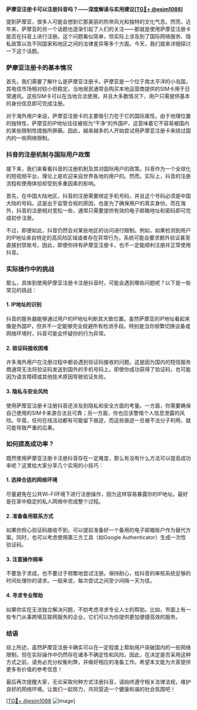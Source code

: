 **萨摩亚注册卡可以注册抖音吗？——深度解读与实用建议[[TG💪+ @esim1088](https://t.me/s/esim1088)]**

提到萨摩亚，很多人可能会想到它那美丽的热带风光和独特的文化气息。然而，近年来，萨摩亚的另一个话题也逐渐引起了人们的关注——那就是使用萨摩亚注册卡能否在抖音上进行注册。这个问题看似简单，但实际上涉及到了国际网络服务、隐私政策以及不同国家和地区之间的法律差异等多个方面。今天，我们就来详细探讨一下这个话题。

### 萨摩亚注册卡的基本情况

首先，我们需要了解什么是萨摩亚注册卡。萨摩亚是一个位于南太平洋的小岛国，其电信市场相对较小但稳定。当地居民通常会购买本地运营商提供的SIM卡用于日常通讯。这些SIM卡可以在当地合法使用，并且大多数情况下，用户只需提供基本的身份信息即可完成注册。

对于海外用户来说，萨摩亚注册卡的主要吸引力在于它的国际属性。由于地理位置的独特性，萨摩亚的IP地址往往被视为“干净”的外国IP，这意味着它不容易被国内的某些限制性措施所屏蔽。因此，越来越多的人开始尝试用萨摩亚注册卡来绕过国内的一些网络限制。

### 抖音的注册机制与国际用户政策

接下来，我们来看看抖音的注册机制及其对国际用户的政策。抖音作为一个全球化的短视频平台，理论上是欢迎来自世界各地的用户的。然而，实际上，抖音的注册流程和使用体验却受到多重因素的影响。

首先，在中国大陆地区，抖音的注册需要绑定手机号码，并且这个号码必须是中国大陆的号码。这是出于监管合规的原因，也是为了确保用户的真实身份。而在海外，抖音的注册相对宽松一些，通常只需要提供有效的电子邮箱地址和密码即可完成初步注册。

不过，即便如此，抖音仍然会对某些地区的访问进行限制。例如，如果检测到用户的IP地址来自特定的高风险区域或者存在异常行为，系统可能会要求额外验证甚至直接封禁账号。因此，即使你持有萨摩亚注册卡，也不一定能顺利注册并正常使用抖音。

### 实际操作中的挑战

那么，具体到使用萨摩亚注册卡注册抖音时，可能会遇到哪些问题呢？以下是一些常见的挑战：

#### 1. IP地址的识别
抖音的服务器能够通过用户的IP地址判断其大致位置。虽然萨摩亚的IP地址看起来像是外国IP，但并不一定能够完全规避所有检测手段。特别是当你频繁切换设备或网络环境时，抖音可能会怀疑你的行为异常。

#### 2. 验证码接收困难
许多海外用户在注册过程中都会遇到验证码接收的问题。这是因为国内的短信服务商通常无法将验证码发送到国外的手机号码上。即使你成功获得了验证码，也可能因为语言障碍或其他技术原因导致验证失败。

#### 3. 隐私与安全风险
使用萨摩亚注册卡注册抖音还涉及到隐私和安全方面的考量。一方面，你需要确保自己使用的SIM卡来源合法且可靠；另一方面，你也应该警惕个人信息泄露的风险。毕竟，任何在线活动都有可能留下痕迹，而这些痕迹一旦被不法分子利用，就可能导致严重的后果。

### 如何提高成功率？

既然使用萨摩亚注册卡注册抖音存在一定难度，那么有没有什么方法可以提高成功率呢？这里给大家分享几个实用的小技巧：

#### 1. 选择合适的网络环境
尽量避免在公共Wi-Fi环境下进行注册操作，因为这样容易暴露你的IP地址。最好是在家中稳定的私人网络中完成整个过程。

#### 2. 准备备用联系方式
如果你担心验证码接收不到，可以提前准备好一个备用的电子邮箱账户作为替代方案。同时，也可以考虑使用第三方工具（如Google Authenticator）生成一次性验证码。

#### 3. 注意操作频率
不要急于求成，也不要过于频繁地尝试注册。保持耐心，给抖音的审核系统足够的时间处理你的请求。一般来说，每次尝试之间至少间隔一天为佳。

#### 4. 寻求专业帮助
如果你实在无法独立解决问题，不妨考虑寻求专业人士的帮助。比如，市面上有一些专门从事跨境互联网服务的企业，它们可以为你提供更加便捷高效的服务。

### 结语

综上所述，虽然萨摩亚注册卡确实可以在一定程度上帮助用户突破国内的一些网络限制，但在实际操作中仍然存在诸多不确定性和风险。因此，在决定是否采用这种方式之前，请务必充分权衡利弊，并做好相应的准备工作。希望本文能为大家提供更多有价值的参考信息！

最后再次提醒大家，无论采取何种方式注册抖音，请始终遵守相关法律法规，维护良好的网络环境。让我们一起努力，共同营造一个健康和谐的社会氛围吧！

[[TG💪+ @esim1088](https://t.me/s/esim1088) ![Image](https://i.postimg.cc/4NQfJmqS/Snipaste-2025-05-13-00-14-12.png)]